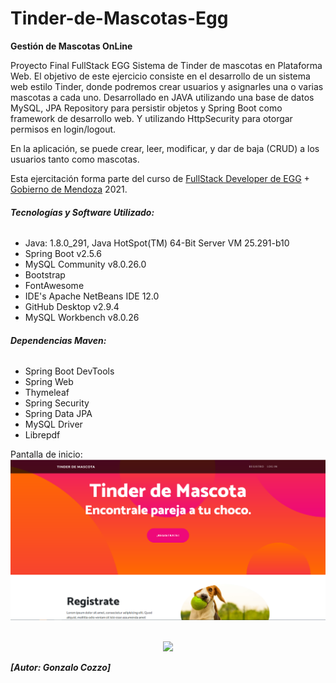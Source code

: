 # Tinder-de-Mascotas-Egg

<b>Gestión de Mascotas OnLine</b>
 
 Proyecto Final FullStack EGG
 Sistema de Tinder de mascotas en Plataforma Web.
 El objetivo de este ejercicio consiste en el desarrollo de un sistema web estilo Tinder, donde podremos crear usuarios y asignarles una o varias mascotas a cada uno.
 Desarrollado en JAVA utilizando una base de datos MySQL, JPA Repository para persistir objetos y Spring Boot como framework de desarrollo web.
 Y utilizando HttpSecurity para otorgar permisos en login/logout.
  
 En la aplicación, se puede crear, leer, modificar, y dar de baja (CRUD) a los usuarios tanto como mascotas. 

 Esta ejercitación forma parte del curso de [FullStack Developer de EGG](https://carreras.eggeducacion.com/ar/programacion/) + [Gobierno de Mendoza](https://www.mendoza.gov.ar/prensa/economia-ofrece-mil-cupos-gratuitos-para-formar-programadores-de-todas-las-edades/) 2021.

###### **_Tecnologías y Software Utilizado:_**
- Java: 1.8.0_291, Java HotSpot(TM) 64-Bit Server VM 25.291-b10
- Spring Boot v2.5.6 
- MySQL Community v8.0.26.0 
- Bootstrap 
- FontAwesome
- IDE's Apache NetBeans IDE 12.0 
- GitHub Desktop v2.9.4  
- MySQL Workbench v8.0.26

###### **_Dependencias Maven:_**
- Spring Boot DevTools
- Spring Web
- Thymeleaf
- Spring Security
- Spring Data JPA
- MySQL Driver
- Librepdf

Pantalla de inicio:
<img src="TinderMascotas\src\main\resources\static\img\inicio.png">
<br><br>

<p align="center" >
     <img width="300" heigth="300" src="TinderMascotas\src\main\resources\static\img\Tinder video.tscproj">
</p>


**_[<b>Autor: Gonzalo Cozzo</b>]_**


